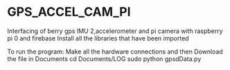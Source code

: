# GPS_ACCEL_CAM_PI
Interfacing of berry gps IMU 2,accelerometer and pi camera with raspberry pi 0 and firebase
Install all the libraries that have been imported

To run the program:
Make all the hardware connections and then
Download the file in Documents
cd Documents/LOG
sudo python gpsdData.py
